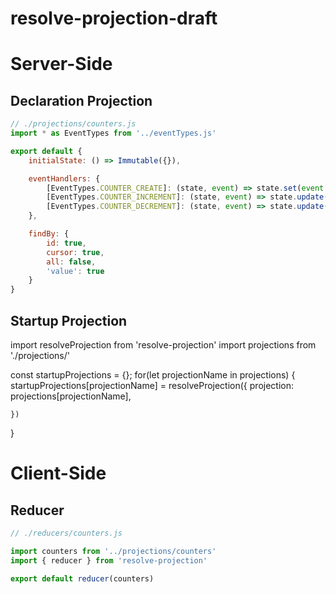 # resolve-projection-draft

# Server-Side
## Declaration Projection
```js
// ./projections/counters.js
import * as EventTypes from '../eventTypes.js'

export default {
	initialState: () => Immutable({}),

	eventHandlers: {
		[EventTypes.COUNTER_CREATE]: (state, event) => state.set(event.aggregateId, {value: 0}),
		[EventTypes.COUNTER_INCREMENT]: (state, event) => state.update( event.aggregateId, (counter) => counter.set('value', count.value + 1) ),
		[EventTypes.COUNTER_DECREMENT]: (state, event) => state.update( event.aggregateId, (counter) => counter.set('value', count.value - 1) ),
	},

	findBy: {
		id: true,
		cursor: true,
		all: false,
		'value': true
	}
}
```

## Startup Projection
import resolveProjection from 'resolve-projection'
import projections from './projections/'

const startupProjections = {};
for(let projectionName in projections) {
	startupProjections[projectionName] = resolveProjection({
		projection: projections[projectionName],
		
	})
}


# Client-Side
## Reducer
```js
// ./reducers/counters.js

import counters from '../projections/counters'
import { reducer } from 'resolve-projection'

export default reducer(counters)

```
